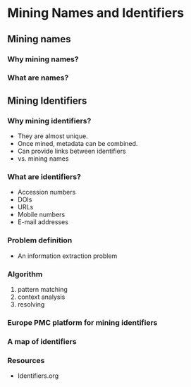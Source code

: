 # Mining Names and Identifiers

## Mining names

### Why mining names?

### What are names?

## Mining Identifiers

### Why mining identifiers?

* They are almost unique.
* Once mined, metadata can be combined.
* Can provide links between identifiers
* vs. mining names

### What are identifiers?

* Accession numbers
* DOIs
* URLs
* Mobile numbers
* E-mail addresses

### Problem definition

* An information extraction problem

### Algorithm

1. pattern matching
2. context analysis
3. resolving

### Europe PMC platform for mining identifiers

### A map of identifiers

### Resources

* Identifiers.org

